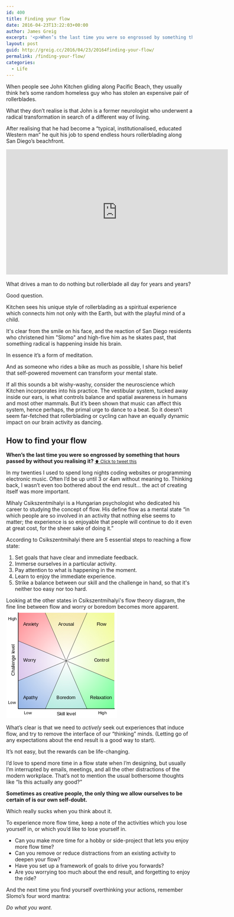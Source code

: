 ```yaml
---
id: 400
title: Finding your flow
date: 2016-04-23T13:22:03+00:00
author: James Greig
excerpt: '<p>When’s the last time you were so engrossed by something that hours passed by without you realising it?&nbsp;</p>'
layout: post
guid: http://greig.cc/2016/04/23/20164finding-your-flow/
permalink: /finding-your-flow/
categories:
  - Life
---
```

When people see John Kitchen gliding along Pacific Beach, they usually think he’s some random homeless guy who has stolen an expensive pair of rollerblades.

What they don’t realise is that John is a former neurologist who underwent a radical transformation in search of a different way of living.

After realising that he had become a “typical, institutionalised, educated Western man” he quit his job to spend endless hours rollerblading along San Diego’s beachfront.

<span id="video"></span><iframe src="https://player.vimeo.com/video/59749737?title=0&amp;byline=0&amp;portrait=0" width="600" height="338" frameborder="0" allowfullscreen="allowfullscreen"></iframe>

What drives a man to do nothing but rollerblade all day for years and years?

Good question.

Kitchen sees his unique style of rollerblading as a spiritual experience which connects him not only with the Earth, but with the playful mind of a child.

It's clear from the smile on his face, and the reaction of San Diego residents who christened him "Slomo" and high-five him as he skates past, that something radical is happening inside his brain.

In essence it’s a form of meditation.

And as someone who rides a bike as much as possible, I share his belief that self-powered movement can transform your mental state.

If all this sounds a bit wishy-washy, consider the neuroscience which Kitchen incorporates into his practice. The vestibular system, tucked away inside our ears, is what controls balance and spatial awareness in humans and most other mammals. But it’s been shown that music can affect this system, hence perhaps, the primal urge to dance to a beat. So it doesn’t seem far-fetched that rollerblading or cycling can have an equally dynamic impact on our brain activity as dancing.

<h2>How to find your flow</h2>
<strong>When’s the last time you were so engrossed by something that hours passed by without you realising it? </strong>
<small data-preserve-html-node="true"><a href="https://twitter.com/intent/tweet?text=When’s%20the%20last%20time%20you%20were%20so%20engrossed%20by%20something%20that%20hours%20passed%20by%20without%20you%20realising%20it%3F%20http%3A%2F%2Fgreig.cc%2Fjournal%2F2016%2F4%2Ffinding-your-flow">⬆ Click to tweet this</a></small>

In my twenties I used to spend long nights coding websites or programming electronic music. Often I’d be up until 3 or 4am without meaning to. Thinking back, I wasn’t even too bothered about the end result… the act of creating itself was more important.

Mihaly Csikszentmihalyi is a Hungarian psychologist who dedicated his career to studying the concept of flow. His define flow as a mental state “in which people are so involved in an activity that nothing else seems to matter; the experience is so enjoyable that people will continue to do it even at great cost, for the sheer sake of doing it.”

According to Csikszentmihalyi there are 5 essential steps to reaching a flow state:
<ol>
 	<li>Set goals that have clear and immediate feedback.</li>
 	<li>Immerse ourselves in a particular activity.</li>
 	<li>Pay attention to what is happening in the moment.</li>
 	<li>Learn to enjoy the immediate experience.</li>
 	<li>Strike a balance between our skill and the challenge in hand, so that it's neither too easy nor too hard.</li>
</ol>
Looking at the other states in Csikszentmihalyi's flow theory diagram, the fine line between flow and worry or boredom becomes more apparent.

<img src="/media/flow-diagram.png" alt="" width="300" height="292" class="alignnone size-full wp-image-1846" />

What’s clear is that we need to <em>actively</em> seek out experiences that induce flow, and try to remove the interface of our “thinking” minds. (Letting go of any expectations about the end result is a good way to start).

It’s not easy, but the rewards can be life-changing.

I’d love to spend more time in a flow state when I’m designing, but usually I’m interrupted by emails, meetings, and all the other distractions of the modern workplace. That’s not to mention the usual bothersome thoughts like “Is this actually any good?”

<strong>Sometimes as creative people, the only thing we allow ourselves to be certain of is our own self-doubt.</strong>

Which really sucks when you think about it.

To experience more flow time, keep a note of the activities which you lose yourself in, or which you’d like to lose yourself in.
<ul>
 	<li>Can you make more time for a hobby or side-project that lets you enjoy more flow time?</li>
 	<li>Can you remove or reduce distractions from an existing activity to deepen your flow?</li>
 	<li>Have you set up a framework of goals to drive you forwards?</li>
 	<li>Are you worrying too much about the end result, and forgetting to enjoy the ride?</li>
</ul>
And the next time you find yourself overthinking your actions, remember Slomo’s four word mantra:

<em>Do what you want.</em>